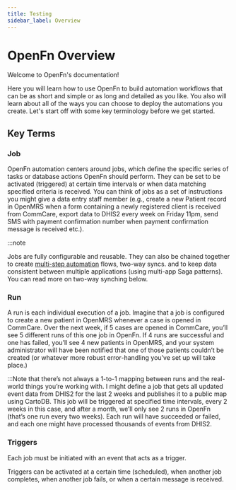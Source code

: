 ```yaml
---
title: Testing
sidebar_label: Overview
---
```


# OpenFn Overview

Welcome to OpenFn's documentation!

Here you will learn how to use OpenFn to build automation workflows that can be
as short and simple or as long and detailed as you like. You also will learn
about all of the ways you can choose to deploy the automations you create. Let's
start off with some key terminology before we get started.

## Key Terms

### Job

OpenFn automation centers around jobs, which define the specific series of tasks
or database actions OpenFn should perform. They can be set to be activated
(triggered) at certain time intervals or when data matching specified criteria
is received. You can think of jobs as a set of instructions you might give a
data entry staff member (e.g., create a new Patient record in OpenMRS when a
form containing a newly registered client is received from CommCare, export data
to DHIS2 every week on Friday 11pm, send SMS with payment confirmation number
when payment confirmation message is received etc.).

:::note

Jobs are fully configurable and reusable. They can also be chained together to
create [multi-step automation](jobs/multiple-operations) flows, two-way syncs.
and to keep data consistent between multiple applications (using multi-app Saga
patterns). You can read more on two-way synching below.

### Run

A run is each individual execution of a job. Imagine that a job is configured to
create a new patient in OpenMRS whenever a case is opened in CommCare. Over the
next week, if 5 cases are opened in CommCare, you’ll see 5 different runs of
this one job in OpenFn. If 4 runs are successful and one has failed, you’ll see
4 new patients in OpenMRS, and your system administrator will have been notified
that one of those patients couldn’t be created (or whatever more robust
error-handling you’ve set up will take place.)

:::Note that there’s not always a 1-to-1 mapping between runs and the real-world
things you’re working with. I might define a job that gets all updated event
data from DHIS2 for the last 2 weeks and publishes it to a public map using
CartoDB. This job will be triggered at specified time intervals, every 2 weeks
in this case, and after a month, we’ll only see 2 runs in OpenFn (that’s one run
every two weeks). Each run will have succeeded or failed, and each one might
have processed thousands of events from DHIS2.

### Triggers

Each job must be initiated with an event that acts as a trigger.

Triggers can be activated at a certain time (scheduled), when another job
completes, when another job fails, or when a certain message is received.
